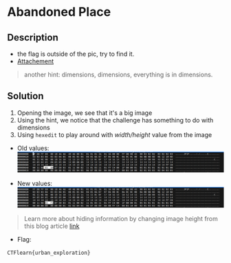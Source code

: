 # Abandoned Place

## Description

* the flag is outside of the pic, try to find it. 
* [Attachement](https://ctflearn.com/challenge/download/1000)

> another hint: dimensions, dimensions, everything is in dimensions.


## Solution

1. Opening the image, we see that it's a big image
2. Using the hint, we notice that the challenge has something to do with dimensions
3. Using `hexedit` to play around with _width/height_ value from the image

* Old values:
![old.png](old.png)

* New values:
![new.png](new.png)

> Learn more about hiding information by changing image height from this blog article [link](https://blog.cyberhacktics.com/hiding-information-by-changing-an-images-height/)

* Flag:

```
CTFlearn{urban_exploration}
```